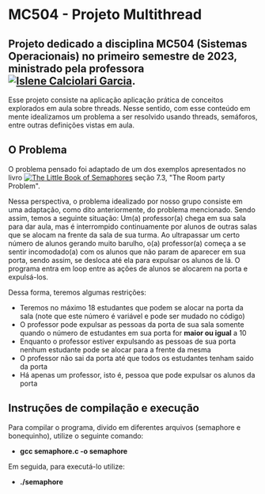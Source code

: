 # MC504 - Projeto Multithread 

## Projeto dedicado a disciplina MC504 (Sistemas Operacionais) no primeiro semestre de 2023, ministrado pela professora [![Islene Calciolari Garcia](https://www.ic.unicamp.br/~islene/)](https://www.ic.unicamp.br/~islene/). 


Esse projeto consiste na aplicação aplicação prática de conceitos explorados em aula sobre threads. Nesse sentido, com esse conteúdo em mente idealizamos um problema a ser resolvido usando threads, semáforos, entre outras definições vistas em aula. 

## O Problema 

O problema pensado foi adaptado de um dos exemplos apresentados no livro [![The Little Book of Semaphores](https://greenteapress.com/wp/semaphores/)](https://greenteapress.com/wp/semaphores/) seção 7.3, "The Room party Problem".

Nessa perspectiva, o problema idealizado por nosso grupo consiste em uma adaptação, como dito anteriormente, do problema mencionado. Sendo assim, temos a seguinte situação: Um(a) professor(a) chega em sua sala para dar aula, mas é interrompido continuamente por alunos de outras salas que se alocam na frente da sala de sua turma. Ao ultrapassar um certo número de alunos gerando muito barulho, o(a) professor(a) começa a se sentir incomodado(a) com os alunos que não param de aparecer em sua porta, sendo assim, se desloca até ela para expulsar os alunos de lá. O programa entra em loop entre as ações de alunos se alocarem na porta e expulsá-los. 

Dessa forma, teremos algumas restrições:
- Teremos no máximo 18 estudantes que podem se alocar na porta da sala (note que este número é variável e pode ser mudado no código)
- O professor pode expulsar as pessoas da porta de sua sala somente quando o número de estudantes em sua porta for **maior ou igual** a 10
- Enquanto o professor estiver expulsando as pessoas de sua porta nenhum estudante pode se alocar para a frente da mesma
- O professor não sai da porta até que todos os estudantes tenham saido da porta 
- Há apenas um professor, isto é, pessoa que pode expulsar os alunos da porta

## Instruções de compilação e execução

Para compilar o programa, divido em diferentes arquivos (semaphore e bonequinho), utilize o seguinte comando:

- **gcc semaphore.c -o semaphore**

Em seguida, para executá-lo utilize:

- **./semaphore**